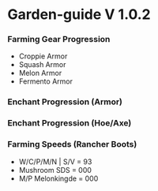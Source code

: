 # Garden-guide V 1.0.2

### Farming Gear Progression
- Croppie Armor
- Squash Armor
- Melon Armor
- Fermento Armor

### Enchant Progression (Armor)

### Enchant Progression (Hoe/Axe)

### Farming Speeds (Rancher Boots)

- W/C/P/M/N | S/V = 93
- Mushroom SDS = 000
- M/P Melonkingde = 000
